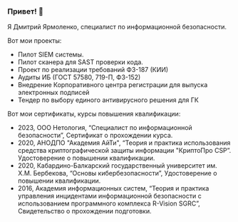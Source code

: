 ### Привет! 👋

Я Дмитрий Ярмоленко, специалист по информационной безопасности.

Вот мои проекты:
- Пилот SIEM системы.
- Пилот сканера для SAST проверки кода.
- Проект по реализации требований ФЗ-187 (КИИ)
- Аудиты ИБ (ГОСТ 57580, 719-П, ФЗ-152)
- Внедрение Корпоративного центра регистрации для выпуска электронных подписей
- Тендер по выбору единого антивирусного решения для ГК



Вот мои сертификаты, курсы повышения квалификации:
- 2023, ООО Нетология, “Специалист по информационной безопасности”, Сертификат о прохождении курса.
- 2020, АНОДПО "Академия АйТи", “Теория и практика использования средства криптографической защиты информации "КриптоПро CSP”. Удостоверение о повышении квалификации.
- 2020, Кабардино-Балкарский государственный университет им. Х.М. Бербекова, “Основы кибербезопасности”, Удостоверение о повышении квалификации.
- 2016, Академия информационных систем, “Теория и практика управления инцидентами информационной безопасности с использованием программного комплекса R-Vision SGRC”, Свидетельство о прохождении подготовки.



<!--
**Dmitriy-yarmolenko/Dmitriy-yarmolenko** is a ✨ _special_ ✨ repository because its `README.md` (this file) appears on your GitHub profile.

Я Дмитрий Ярмоленко, специалист по информационной безопасности.
Here are some ideas to get you started:

- 🔭 I’m currently working on ...
- 🌱 I’m currently learning ...
- 👯 I’m looking to collaborate on ...
- 🤔 I’m looking for help with ...
- 💬 Ask me about ...
- 📫 How to reach me: ...
- 😄 Pronouns: ...
- ⚡ Fun fact: ...
-->
